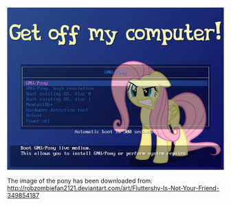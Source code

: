 ![Preview](https://github.com/GNU-Pony/artwork/blob/master/SYSLINUX/vesamenu/4:3/fluttershy+angry/preview.png)

The image of the pony has been downloaded from:
    http://robzombiefan2121.deviantart.com/art/Fluttershy-Is-Not-Your-Friend-349854187
